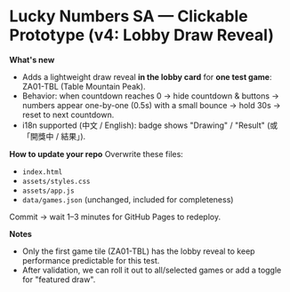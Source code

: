 
# Lucky Numbers SA — Clickable Prototype (v4: Lobby Draw Reveal)

**What's new**
- Adds a lightweight draw reveal **in the lobby card** for **one test game**: ZA01-TBL (Table Mountain Peak).
- Behavior: when countdown reaches 0 → hide countdown & buttons → numbers appear one-by-one (0.5s) with a small bounce → hold 30s → reset to next countdown.
- i18n supported (中文 / English): badge shows "Drawing" / "Result" (或「開獎中 / 結果」).

**How to update your repo**
Overwrite these files:
- `index.html`
- `assets/styles.css`
- `assets/app.js`
- `data/games.json` (unchanged, included for completeness)

Commit → wait 1–3 minutes for GitHub Pages to redeploy.

**Notes**
- Only the first game tile (ZA01-TBL) has the lobby reveal to keep performance predictable for this test.
- After validation, we can roll it out to all/selected games or add a toggle for "featured draw".
